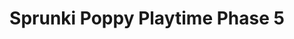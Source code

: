 ---
slug: sprunki-poppy-playtime-phase-5
title: Sprunki Poppy Playtime Phase 5
description: "Sprunki Poppy Playtime Phase 5 is an exciting online game. Play for free directly in your browser!"
icon: /images/popular_mods/Sprunki Poppy Playtime Phase 5.png
url: https://wowtbc.net/sprunkin/poppy-phase5/index.html
previewImage: /images/popular_mods/Sprunki Poppy Playtime Phase 5.png
type: popular mods

# SEO配置
seo:
  title: "Sprunki Poppy Playtime Phase 5 - Play Free Online Game | Fun Browser Games"
  description: "Sprunki Poppy Playtime Phase 5 - Play this fun online game for free in your browser. No download required!"
  ogImage: "/images/popular_mods/Sprunki Poppy Playtime Phase 5.png"
  keywords: "sprunki-poppy-playtime-phase-5, online game, browser game, free game, popular mods game, play online"

videoUrls:
  - https://www.youtube.com/embed/example1
  - https://www.youtube.com/embed/example2

whyPlay:
  title: "Why Play Sprunki Poppy Playtime Phase 5?"
  items:
    - "Immersive Gameplay: Sprunki Poppy Playtime Phase 5 offers an engaging and immersive gaming experience that will keep you entertained for hours"
    - "Challenging Levels: Test your skills with increasingly difficult challenges and obstacles"
    - "Beautiful Graphics: Enjoy stunning visuals and smooth animations that bring the game world to life"
    - "Regular Updates: New content and features are added regularly to keep the game fresh and exciting"
    - "Free to Play: Experience all the fun without spending a penny"
    - "Community Features: Connect with other players, share strategies, and compete for high scores"
    - "Cross-Platform: Play on any device with a web browser, no downloads required"

features:
  title: "Key Features of Sprunki Poppy Playtime Phase 5"
  image: "/images/popular_mods/Sprunki Poppy Playtime Phase 5.png"
  items:
    - "Intuitive Controls: Easy to learn controls make Sprunki Poppy Playtime Phase 5 accessible for players of all skill levels"
    - "Multiple Game Modes: Enjoy various gameplay options that provide different challenges and experiences"
    - "Character Customization: Personalize your gaming experience with unique characters and items"
    - "Achievement System: Complete special tasks to earn rewards and recognition"
    - "Leaderboards: Compete with players worldwide and see who can achieve the highest scores"

characteristics:
  title: "Game Characteristics"
  image: "/images/popular_mods/Sprunki Poppy Playtime Phase 5.png"
  items:
    - "Genre: Popular mods game with elements of strategy and skill"
    - "Difficulty: Suitable for both casual gamers and those seeking a challenge"
    - "Play Time: Quick sessions or extended gameplay, depending on your preference"
    - "Art Style: Vibrant and engaging visuals that enhance the gaming experience"
    - "Sound Design: Immersive audio that complements the gameplay perfectly"

info: "Sprunki Poppy Playtime Phase 5 is an exciting online game that offers players a unique and engaging gaming experience. With its intuitive controls, stunning visuals, and challenging gameplay, Sprunki Poppy Playtime Phase 5 provides hours of entertainment for players of all ages and skill levels. Whether you're looking for a quick gaming session during a break or an extended play session, Sprunki Poppy Playtime Phase 5 delivers an immersive experience that will keep you coming back for more. The game features multiple levels of increasing difficulty, ensuring that players are constantly challenged as they progress. With regular updates adding new content and features, Sprunki Poppy Playtime Phase 5 remains fresh and exciting, providing endless entertainment options for its growing community of players."

howToPlayIntro: "Welcome to Sprunki Poppy Playtime Phase 5! This guide will walk you through the basics and help you master the game. Whether you're a beginner or looking to improve your skills, these tips and instructions will enhance your gaming experience."

howToPlaySteps:
  - title: "Getting Started"
    description: "Begin your Sprunki Poppy Playtime Phase 5 adventure by familiarizing yourself with the controls. Use your keyboard or mouse to navigate through the game interface. The tutorial will guide you through the basic mechanics and help you understand the objectives."
  - title: "Understanding the Objectives"
    description: "In Sprunki Poppy Playtime Phase 5, your main goal is to progress through levels by completing specific objectives. Each level presents unique challenges that require different strategies and approaches."
  - title: "Mastering the Controls"
    description: "Practice using the controls to improve your precision and reaction time. Sprunki Poppy Playtime Phase 5 requires quick reflexes and strategic thinking to overcome obstacles and defeat opponents."
  - title: "Utilizing Power-ups"
    description: "Collect power-ups throughout the game to enhance your abilities and overcome difficult challenges. Each power-up offers unique advantages that can be crucial for success."
  - title: "Developing Strategies"
    description: "As you progress in Sprunki Poppy Playtime Phase 5, develop effective strategies for different scenarios. Analyze patterns, anticipate challenges, and adapt your approach to maximize your performance."

faq:
  title: "Frequently Asked Questions about Sprunki Poppy Playtime Phase 5"
  items:
    - question: "Is Sprunki Poppy Playtime Phase 5 free to play?"
      answer: "Yes, Sprunki Poppy Playtime Phase 5 is completely free to play directly in your web browser. No downloads or purchases are required to enjoy the full game experience."
    - question: "Can I play Sprunki Poppy Playtime Phase 5 on mobile devices?"
      answer: "Yes, Sprunki Poppy Playtime Phase 5 is optimized for both desktop and mobile play. You can enjoy the game on any device with a web browser and internet connection."
    - question: "Are there any in-game purchases?"
      answer: "While Sprunki Poppy Playtime Phase 5 is free to play, there may be optional in-game purchases available for cosmetic items or additional features that don't affect core gameplay."
    - question: "How often is Sprunki Poppy Playtime Phase 5 updated?"
      answer: "The developers regularly update Sprunki Poppy Playtime Phase 5 with new content, features, and improvements based on player feedback and game performance."
    - question: "Can I play Sprunki Poppy Playtime Phase 5 offline?"
      answer: "Currently, Sprunki Poppy Playtime Phase 5 requires an internet connection to play as it's a browser-based online game."
    - question: "Is Sprunki Poppy Playtime Phase 5 suitable for children?"
      answer: "Yes, Sprunki Poppy Playtime Phase 5 is designed to be family-friendly and suitable for players of all ages."
    - question: "How do I report bugs or issues?"
      answer: "If you encounter any problems while playing Sprunki Poppy Playtime Phase 5, you can report them through the game's support page or contact the developers directly through their website."
    - question: "Still Have Questions?"
      answer: "If you have additional questions about Sprunki Poppy Playtime Phase 5 that aren't covered in this FAQ, please visit our support center or contact our customer service team for assistance."
---